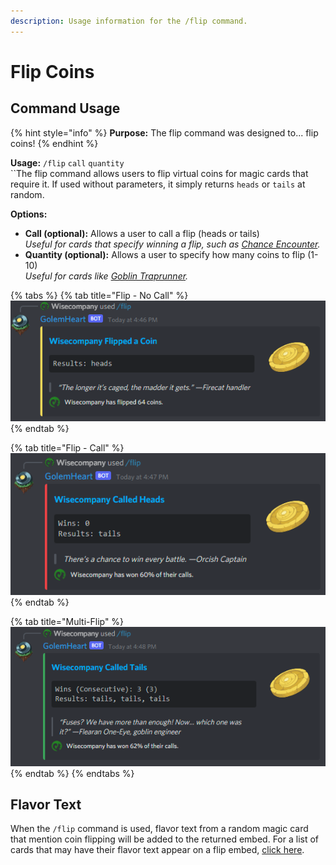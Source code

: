 ```yaml
---
description: Usage information for the /flip command.
---
```


# Flip Coins

## Command Usage

{% hint style="info" %}
**Purpose:** The flip command was designed to... flip coins!
{% endhint %}

**Usage:** `/flip` `call` `quantity`\
``The flip command allows users to flip virtual coins for magic cards that require it. If used without parameters, it simply returns `heads` or `tails` at random.

**Options:**

* **Call (optional):** Allows a user to call a flip (heads or tails)\
  _Useful for cards that specify winning a flip, such as_ [_Chance Encounter_](https://scryfall.com/card/mh2/277/chance-encounter)_._
* **Quantity (optional):** Allows a user to specify how many coins to flip (1-10)\
  _Useful for cards like_ [_Goblin Traprunner_](https://scryfall.com/card/mh2/130/goblin-traprunner)_._

{% tabs %}
{% tab title="Flip - No Call" %}
![/flip](<../.gitbook/assets/Screenshot 2022-01-16 164659.png>)
{% endtab %}

{% tab title="Flip - Call" %}
![/flip call:heads](<../.gitbook/assets/Screenshot 2022-01-16 164800.png>)
{% endtab %}

{% tab title="Multi-Flip" %}
![/flip call:tails quantity:3](<../.gitbook/assets/Screenshot 2022-01-16 164856.png>)
{% endtab %}
{% endtabs %}

## Flavor Text

When the `/flip` command is used, flavor text from a random magic card that mention coin flipping will be added to the returned embed. For a list of cards that may have their flavor text appear on a flip embed, [click here](https://scryfall.com/search?q=%28o%3A%22flip+a+coin%22+OR+o%3A%22coin+flip%22+OR+o%3A%22flips+a+coin%22+OR+o%3A%22coins%22%29+has%3Aflavor\&as=grid\&order=name).
